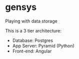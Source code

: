 # gensys
Playing with data storage

This is a 3 tier architecture:

- Database: Postgres
- App Server: Pyramid (Python)
- Front-end: Angular
